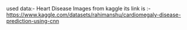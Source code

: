 used data:-
Heart Disease Images from kaggle its link is :-
https://www.kaggle.com/datasets/rahimanshu/cardiomegaly-disease-prediction-using-cnn
